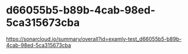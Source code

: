 # d66055b5-b89b-4cab-98ed-5ca315673cba
https://sonarcloud.io/summary/overall?id=examly-test_d66055b5-b89b-4cab-98ed-5ca315673cba
